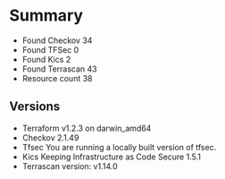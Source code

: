 # Summary

- Found Checkov 34
- Found TFSec 0
- Found Kics 2
- Found Terrascan 43
- Resource count 38

## Versions

- Terraform v1.2.3
on darwin_amd64
- Checkov 2.1.49
- Tfsec You are running a locally built version of tfsec.
- Kics Keeping Infrastructure as Code Secure 1.5.1
- Terrascan version: v1.14.0
